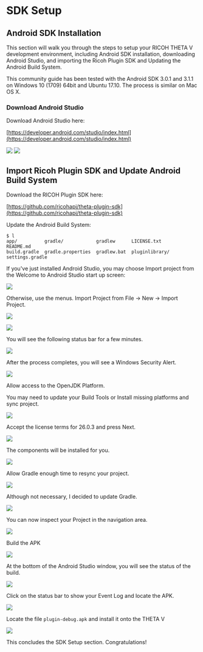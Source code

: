 # SDK Setup

## Android SDK Installation

This section will walk you through the steps to setup your RICOH THETA V development environment, including Android SDK installation, downloading Android Studio, and importing the Ricoh Plugin SDK and Updating the Android Build System.

This community guide has been tested with the Android SDK 3.0.1 and 3.1.1 on Windows 10 (1709) 64bit and Ubuntu 17.10. The process is similar on Mac OS X.

### Download Android Studio

Download Android Studio here:

[https://developer.android.com/studio/index.html](https://developer.android.com/studio/index.html)

![](img/setup/android-studio-download.png)
![](img/setup/android-studio-version.png)

## Import Ricoh Plugin SDK and Update Android Build System

Download the RICOH Plugin SDK here:

[https://github.com/ricohapi/theta-plugin-sdk](https://github.com/ricohapi/theta-plugin-sdk)

Update the Android Build System:

    $ l
    app/          gradle/            gradlew      LICENSE.txt     README.md
    build.gradle  gradle.properties  gradlew.bat  pluginlibrary/  settings.gradle
    
If you've just installed Android Studio, you may choose Import project from the Welcome to Android Studio start up screen:

![](img/setup/androidstudio-startup-selection.jpg)

Otherwise, use the menus. Import Project from File -> New -> Import Project.

![](img/setup/import-project.png)

![](img/setup/select-plugin.png)

You will see the following status bar for a few minutes.

![](img/setup/building.jpg)

After the process completes, you will see a Windows Security Alert.

![](img/setup/firewall-allow.png)

Allow access to the OpenJDK Platform.

You may need to update your Build Tools or Install missing platforms and sync project. 

![](img/setup/missing-platform.jpg)

Accept the license terms for 26.0.3 and press Next.

![](img/setup/license-agreement.png)

The components will be installed for you.

![](img/setup/component-installer.png)

Allow Gradle enough time to resync your project.

![](img/setup/gradle-sync.png)

Although not necessary, I decided to update Gradle.

![](img/setup/gradle-update.png)

You can now inspect your Project in the navigation area.

![](img/setup/inspect.jpg)

Build the APK

![](img/setup/build.jpg)

At the bottom of the Android Studio window, you will see the status of the build.

![](img/setup/build-status.png)

Click on the status bar to show your Event Log and locate the APK.

![](img/setup/build-locate.png)

Locate the file `plugin-debug.apk` and install it onto the THETA V

![](img/setup/plugin-find-apk.png)

This concludes the SDK Setup section. Congratulations!
